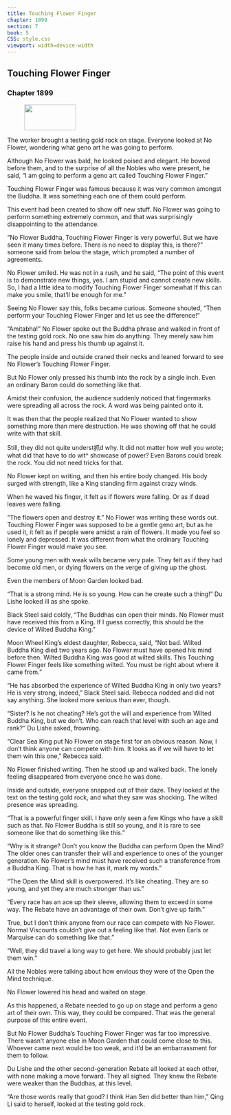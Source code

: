 ```yaml
---
title: Touching Flower Finger
chapter: 1899
section: 7
book: 5
CSS: style.css
viewport: width=device-width
---
```


## Touching Flower Finger

### Chapter 1899

<figure>
	<img src="../Images/gem.gif" alt="" id="gem" width="120" height="60" />
</figure>

The worker brought a testing gold rock on stage. Everyone looked at No Flower, wondering what geno art he was going to perform.

Although No Flower was bald, he looked poised and elegant. He bowed before them, and to the surprise of all the Nobles who were present, he said, “I am going to perform a geno art called Touching Flower Finger.”

Touching Flower Finger was famous because it was very common amongst the Buddha. It was something each one of them could perform.

This event had been created to show off new stuff. No Flower was going to perform something extremely common, and that was surprisingly disappointing to the attendance.

“No Flower Buddha, Touching Flower Finger is very powerful. But we have seen it many times before. There is no need to display this, is there?” someone said from below the stage, which prompted a number of agreements.

No Flower smiled. He was not in a rush, and he said, “The point of this event is to demonstrate new things, yes. I am stupid and cannot create new skills. So, I had a little idea to modify Touching Flower Finger somewhat If this can make you smile, that’ll be enough for me.”

Seeing No Flower say this, folks became curious. Someone shouted, “Then perform your Touching Flower Finger and let us see the difference!”

“Amitabha!” No Flower spoke out the Buddha phrase and walked in front of the testing gold rock. No one saw him do anything. They merely saw him raise his hand and press his thumb up against it.

The people inside and outside craned their necks and leaned forward to see No Flower’s Touching Flower Finger.

But No Flower only pressed his thumb into the rock by a single inch. Even an ordinary Baron could do something like that.

Amidst their confusion, the audience suddenly noticed that fingermarks were spreading all across the rock. A word was being painted onto it.

It was then that the people realized that No Flower wanted to show something more than mere destruction. He was showing off that he could write with that skill.

Still, they did not quite underst抓d why. It did not matter how well you wrote; what did that have to do wit^ showcase of power? Even Barons could break the rock. You did not need tricks for that.

No Flower kept on writing, and then his entire body changed. His body surged with strength, like a King standing firm against crazy winds.

When he waved his finger, it felt as if flowers were falling. Or as if dead leaves were falling.

“The flowers open and destroy it.” No Flower was writing these words out. Touching Flower Finger was supposed to be a gentle geno art, but as he used it, it felt as if people were amidst a rain of flowers. It made you feel so lonely and depressed. It was different from what the ordinary Touching Flower Finger would make you see.

Some young men with weak wills became very pale. They felt as if they had become old men, or dying flowers on the verge of giving up the ghost.

Even the members of Moon Garden looked bad.

“That is a strong mind. He is so young. How can he create such a thing!” Du Lishe looked ill as she spoke.

Black Steel said coldly, “The Buddhas can open their minds. No Flower must have received this from a King. If I guess correctly, this should be the device of Wilted Buddha King.”

Moon Wheel King’s eldest daughter, Rebecca, said, “Not bad. Wilted Buddha King died two years ago. No Flower must have opened his mind before then. Wilted Buddha King was good at wilted skills. This Touching Flower Finger feels like something wilted. You must be right about where it came from.”

“He has absorbed the experience of Wilted Buddha King in only two years? He is very strong, indeed,” Black Steel said. Rebecca nodded and did not say anything. She looked more serious than ever, though.

“Sister? Is he not cheating? He’s got the will and experience from Wilted Buddha King, but we don’t. Who can reach that level with such an age and rank?” Du Lishe asked, frowning.

“Clear Sea King put No Flower on stage first for an obvious reason. Now, I don’t think anyone can compete with him. It looks as if we will have to let them win this one,” Rebecca said.

No Flower finished writing. Then he stood up and walked back. The lonely feeling disappeared from everyone once he was done.

Inside and outside, everyone snapped out of their daze. They looked at the text on the testing gold rock, and what they saw was shocking. The wilted presence was spreading.

“That is a powerful finger skill. I have only seen a few Kings who have a skill such as that. No Flower Buddha is still so young, and it is rare to see someone like that do something like this.”

“Why is it strange? Don’t you know the Buddha can perform Open the Mind? The older ones can transfer their will and experience to ones of the younger generation. No Flower’s mind must have received such a transference from a Buddha King. That is how he has it, mark my words.”

“The Open the Mind skill is overpowered. It’s like cheating. They are so young, and yet they are much stronger than us.”

“Every race has an ace up their sleeve, allowing them to exceed in some way. The Rebate have an advantage of their own. Don’t give up faith.”

True, but I don’t think anyone from our race can compete with No Flower. Normal Viscounts couldn’t give out a feeling like that. Not even Earls or Marquise can do something like that.”

“Well, they did travel a long way to get here. We should probably just let them win.”

All the Nobles were talking about how envious they were of the Open the Mind technique.

No Flower lowered his head and waited on stage.

As this happened, a Rebate needed to go up on stage and perform a geno art of their own. This way, they could be compared. That was the general purpose of this entire event.

But No Flower Buddha’s Touching Flower Finger was far too impressive. There wasn’t anyone else in Moon Garden that could come close to this. Whoever came next would be too weak, and it’d be an embarrassment for them to follow.

Du Lishe and the other second-generation Rebate all looked at each other, with none making a move forward. They all sighed. They knew the Rebate were weaker than the Buddhas, at this level.

“Are those words really that good? I think Han Sen did better than him,” Qing Li said to herself, looked at the testing gold rock.